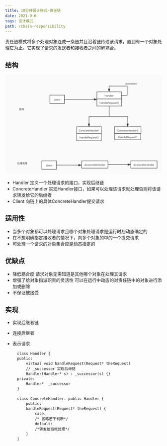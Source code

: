 ```yaml
---
title: 10分钟设计模式-责任链
date: 2021-9-6
tags: 设计模式
path: /chain-responsibility
---
```


责任链模式将多个处理对象连成一条链并且沿着链传递该请求，直到有一个对象处理它为止。它实现了请求的发送者和接收者之间的解耦合。

## 结构
![责任链结构](../designMode/chainstruct.png)

* Handler
定义一个处理请求的接口，实现后继链
* ConcreteHandler
实现Handler接口，如果可以处理该请求就处理否则将该请求转发给它的后继者
* Client
向链上的具体ConcreteHandler提交请求

## 适用性
* 当多个对象都可以处理请求且哪个对象处理请求是运行时刻动态确定的
* 在不想明确指定接收者的情况下，向多个对象的中的一个提交请求
* 可处理一个请求的对象集合应是动态指定的

## 优缺点
* 降低耦合度 请求对象无需知道是其他哪个对象在处理其请求
* 增强了给对象指派职责的灵活性  可以在运行中动态的对责任链中的对象进行添加或删除
* 不保证被接受  

## 实现

* 实现后继者链
* 连接后继者
* 表示请求


        class Handler {
        public:
            virtual void handleRequest(Request* theRequest)
            // _successor 实现后继链
            Handler(Handler* s) : _successor(s) {}
        private:
            Handler*  _successor
        }

        class ConcreteHandler: public Handler {
            public:
            handleRequest(Request* theRequest) {
                case:
                /* 省略若干判断*/
                default:
                /*转发给后继处理*/    
            }
        }


